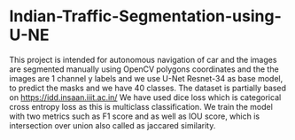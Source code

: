 # Indian-Traffic-Segmentation-using-U-NE

This project is intended for autonomous navigation of car and the images are segmented manually using OpenCV polygons coordinates and the the images are 1 channel y labels and we use U-Net Resnet-34 as base model, to predict the masks and we have 40 classes.
The dataset is partially based on https://idd.insaan.iiit.ac.in/
We have used dice loss which is categorical cross entropy loss as this is multiclass classification.
We train the model with two metrics such as F1 score and as well as IOU score, which is intersection over
union also called as jaccared similarity.
